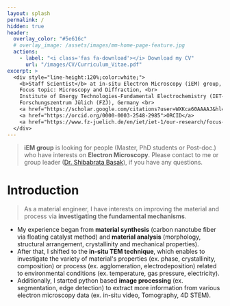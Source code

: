 ```yaml
---
layout: splash
permalink: /
hidden: true
header:
  overlay_color: "#5e616c"
  # overlay_image: /assets/images/mm-home-page-feature.jpg
  actions:
    - label: "<i class='fas fa-download'></i> Download my CV"
      url: "/images/CV/Curriculum_Vitae.pdf"
excerpt: >
  <div style="line-height:120%;color:white;">
    <b>Staff Scientist</b> at in-situ Electron Microscopy (iEM) group, <br>
    Focus topic: Microscopy and Diffraction, <br>
    Institute of Energy Technologies-Fundamental Electrochemistry (IET-1), <br>
    Forschungszentrum Jülich (FZJ), Germany <br>
    <a href="https://scholar.google.com/citations?user=WXKca60AAAAJ&hl=en">Google scholar</a>
    <a href="https://orcid.org/0000-0003-2548-2985">ORCID</a>
    <a href="https://www.fz-juelich.de/en/iet/iet-1/our-research/focus-topics/microscopy/i-em"> iEM group webpage</a>
  </div>
---
```


> **iEM group** is looking for people (Master, PhD students or Post-doc.) who have interests on **Electron Microscopy**. Please contact to me or group leader ([Dr. Shibabrata Basak](mailto:s.basak@fz-juelich.de)), if you have any questions.

# Introduction

> As a material engineer, I have interests on improving the material and process via **investigating the fundamental mechanisms**.

- My experience began from **material synthesis** (carbon nanotube fiber via floating catalyst method) and **material analysis** (morphology, structural arrangement, crystallinity and mechanical properties). 
- After that, I shifted to the **in-situ TEM technique**, which enables to investigate the variety of material's properties (ex. phase, crystallinity, composition) or process (ex. agglomeration, electrodeposition) related to environmental conditions (ex. temperature, gas pressure, electricity). 
- Additionally, I started python based **image processing** (ex. segmentation, edge detection) to extract more information from various electron microscopy data (ex. in-situ video, Tomography, 4D STEM).
